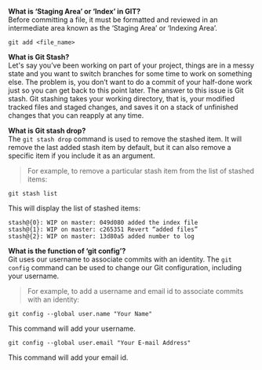 **What is ‘Staging Area’ or ‘Index’ in GIT?**  
Before committing a file, it must be formatted and reviewed in an intermediate area known as the ‘Staging Area’ or ‘Indexing Area’.
```
git add <file_name>
```


**What is Git Stash?**  
Let's say you’ve been working on part of your project, things are in a messy state and you want to switch branches for some time to work on something else. The problem is, you don’t want to do a commit of your half-done work just so you can get back to this point later. The answer to this issue is Git stash. Git stashing takes your working directory, that is, your modified tracked files and staged changes, and saves it on a stack of unfinished changes that you can reapply at any time.

**What is Git stash drop?**  
The `git stash drop` command is used to remove the stashed item. It will remove the last added stash item by default, but it can also remove a specific item if you include it as an argument.

> For example, to remove a particular stash item from the list of stashed items:
```
git stash list
```

This will display the list of stashed items:
```
stash@{0}: WIP on master: 049d080 added the index file
stash@{1}: WIP on master: c265351 Revert “added files”
stash@{2}: WIP on master: 13d80a5 added number to log
```

**What is the function of ‘git config’?**  
Git uses our username to associate commits with an identity. The `git config` command can be used to change our Git configuration, including your username.

> For example, to add a username and email id to associate commits with an identity:

```
git config --global user.name "Your Name"
```

This command will add your username.
```
git config --global user.email "Your E-mail Address"
```


This command will add your email id.

